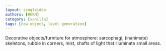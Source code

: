 ```yaml
---
layout: singleidea
authors: [RGRN]
category: [vanilla]
tags: [new object, level generation]
---
```

Decorative objects/furniture for atmosphere: sarcophagi, (inanimate) skeletons, rubble in corners, mist, shafts of light that illuminate small areas.

